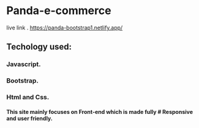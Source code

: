 # Panda-e-commerce
live link . https://panda-bootstrap1.netlify.app/

## Techology used: 
### Javascript.
### Bootstrap.
### Html and Css.
#### This site mainly focuses on Front-end which is made fully # Responsive and user friendly. 
